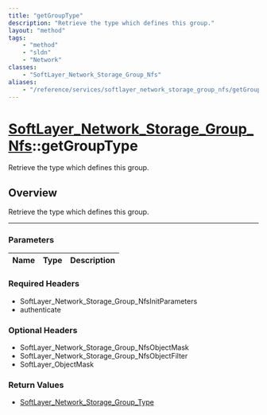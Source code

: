 ```yaml
---
title: "getGroupType"
description: "Retrieve the type which defines this group."
layout: "method"
tags:
    - "method"
    - "sldn"
    - "Network"
classes:
    - "SoftLayer_Network_Storage_Group_Nfs"
aliases:
    - "/reference/services/softlayer_network_storage_group_nfs/getGroupType"
---
```

# [SoftLayer_Network_Storage_Group_Nfs](/reference/services/SoftLayer_Network_Storage_Group_Nfs)::getGroupType


Retrieve the type which defines this group.


## Overview 
Retrieve the type which defines this group.

-----

### Parameters 
|Name | Type | Description |
| --- | --- | --- |


### Required Headers
* SoftLayer_Network_Storage_Group_NfsInitParameters
* authenticate


### Optional Headers
* SoftLayer_Network_Storage_Group_NfsObjectMask
* SoftLayer_Network_Storage_Group_NfsObjectFilter
* SoftLayer_ObjectMask

### Return Values
* <a href='/reference/datatypes/SoftLayer_Network_Storage_Group_Type'>SoftLayer_Network_Storage_Group_Type </a>




